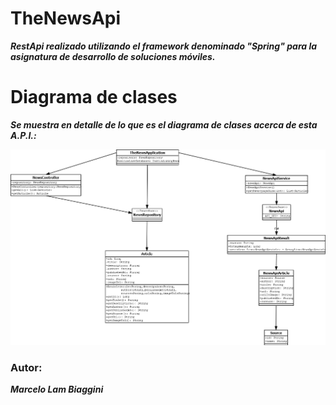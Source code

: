 # TheNewsApi

**_RestApi realizado utilizando el framework denominado "Spring" para la asignatura de desarrollo de soluciones móviles._**

# Diagrama de clases

**_Se muestra en detalle de lo que es el diagrama de clases acerca de esta A.P.I.:_**

![Diagrama de clases](/DiagramaNewsApi.png)

### Autor:

**_Marcelo Lam Biaggini_**
